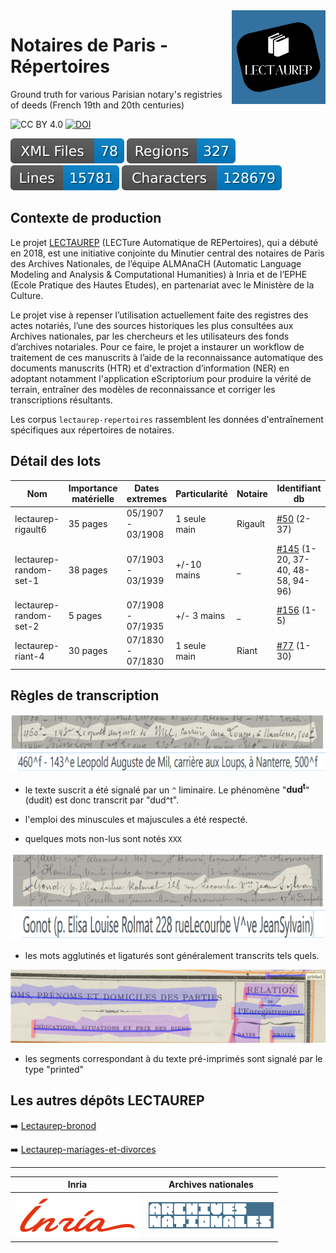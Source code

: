 <img src="static/img/logo_lectaurep.png" width=150 align=right>

# Notaires de Paris - Répertoires
Ground truth for various Parisian notary's registries of deeds (French 19th and 20th centuries) 

<!-- badges -->
![CC BY 4.0](https://img.shields.io/badge/license-CC--BY-lightgrey) [![DOI](https://sandbox.zenodo.org/badge/432959647.svg)](https://sandbox.zenodo.org/badge/latestdoi/432959647)

<!-- updated by workflow -->
![Files Badges](badges/files.svg)  ![Regions Badges](badges/regions.svg)  ![Lines Badges](badges/lines.svg)  ![Chars Badges](badges/characters.svg)

<!-- end badges -->

## Contexte de production 

Le projet [LECTAUREP](https://lectaurep.hypotheses.org/) (LECTure Automatique de REPertoires), qui a débuté en 2018, est une initiative conjointe du Minutier central des notaires de Paris des Archives Nationales, de l’équipe ALMAnaCH (Automatic Language Modeling and Analysis &amp; Computational Humanities) à Inria et de l’EPHE (Ecole Pratique des Hautes Etudes), en partenariat avec le Ministère de la Culture.

Le projet vise à repenser l’utilisation actuellement faite des registres des actes notariés, l’une des sources historiques les plus consultées aux Archives nationales, par les chercheurs et les utilisateurs des fonds d’archives notariales. Pour ce faire, le projet a instaurer un workflow de traitement de ces manuscrits à l’aide de la reconnaissance automatique des documents manuscrits (HTR) et d'extraction d’information (NER) en adoptant notamment l'application eScriptorium pour produire la vérité de terrain, entraîner des modèles de reconnaissance et corriger les transcriptions résultants.

Les corpus `lectaurep-repertoires` rassemblent les données d'entraînement spécifiques aux répertoires de notaires. 

## Détail des lots

| Nom                | Importance matérielle | Dates extremes    | Particularité | Notaire  | Identifiant db |
| ------------------ | --------------------- | ----------------- | ------------- | -------- | -------------- |
| lectaurep-rigault6 | 35 pages              | 05/1907 - 03/1908 | 1 seule main  | Rigault  | [#50](https://escriptorium.inria.fr/document/50/images/) (2-37) |
| lectaurep-random-set-1 | 38 pages          | 07/1903 - 03/1939 | +/-10 mains | _ | [#145](https://escriptorium.inria.fr/document/145/images/) (1-20, 37-40, 48-58, 94-96) |
| lectaurep-random-set-2 | 5 pages          | 07/1908 - 07/1935 | +/- 3 mains | _ | [#156](https://escriptorium.inria.fr/document/156/images/) (1-5) |
| lectaurep-riant-4 | 30 pages          | 07/1830 - 07/1830 | 1 seule main | Riant | [#77](https://escriptorium.inria.fr/document/77/images/) (1-30) |



## Règles de transcription

![illus_superscript](static/img/illus_superscript.png)

- le texte suscrit a été signalé par un `^` liminaire. Le phénomène "**dud<sup>t</sup>**" (dudit) est donc transcrit par "dud^t".

- l'emploi des minuscules et majuscules a été respecté.

- quelques mots non-lus sont notés `XXX`


![illus_superscript](static/img/illus_ligatures.png)

- les mots agglutinés et ligaturés sont généralement transcrits tels quels.


![illus_superscript](static/img/illus_printed.png)

- les segments correspondant à du texte pré-imprimés sont signalé par le type "printed"


## Les autres dépôts LECTAUREP

<!--➡️ [Lectaurep-repertoires](https://github.com/HTR-United/lectaurep-repertoires)-->

➡️ [Lectaurep-bronod](https://github.com/HTR-United/lectaurep-bronod)

➡️ [Lectaurep-mariages-et-divorces](https://github.com/HTR-United/lectaurep-mariages-et-divorces)



---

<!-- logo institutionnels -->

| Inria                               | Archives nationales                                             |
| :---------------------------------: | :-------------------------------------------------------------: |
| ![inria](static/img/logo_inria.png) | ![archives nationales](static/img/logo_archives-nationales.png) |



